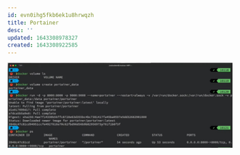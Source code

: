 ```yaml
---
id: evn0ihg5fkb6ek1u8hrwqzh
title: Portainer
desc: ''
updated: 1643308978327
created: 1643308922585
---
```


![portainer](/assets/images/2022-01-27-10-42-50.png)
